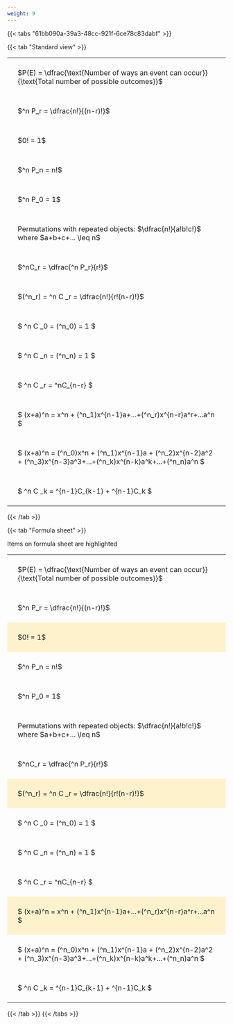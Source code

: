 ```yaml
---
weight: 9
---
```


{{< tabs "61bb090a-39a3-48cc-921f-6ce78c83dabf" >}}

{{< tab "Standard view" >}}

<style type="text/css">
#T_8deee th.col_heading {
  text-align: left;
  font-size: 1em;
}
#T_8deee td {
  text-align: left;
  font-size: 1em;
  padding: 1.5em;
}
</style>
<table id="T_8deee">
  <thead>
  </thead>
  <tbody>
    <tr>
      <td id="T_8deee_row0_col0" class="data row0 col0" >$P(E) = \dfrac{\text{Number of ways an event can occur}}{\text{Total number of possible outcomes}}$</td>
    </tr>
    <tr>
      <td id="T_8deee_row1_col0" class="data row1 col0" >$^n P_r = \dfrac{n!}{(n-r)!}$</td>
    </tr>
    <tr>
      <td id="T_8deee_row2_col0" class="data row2 col0" >$0! = 1$</td>
    </tr>
    <tr>
      <td id="T_8deee_row3_col0" class="data row3 col0" >$^n P_n = n!$</td>
    </tr>
    <tr>
      <td id="T_8deee_row4_col0" class="data row4 col0" >$^n P_0 = 1$</td>
    </tr>
    <tr>
      <td id="T_8deee_row5_col0" class="data row5 col0" >Permutations with repeated objects: $\dfrac{n!}{a!b!c!}$ where $a+b+c+... \leq n$</td>
    </tr>
    <tr>
      <td id="T_8deee_row6_col0" class="data row6 col0" >$^nC_r = \dfrac{^n P_r}{r!}$</td>
    </tr>
    <tr>
      <td id="T_8deee_row7_col0" class="data row7 col0" >$(^n_r) = ^n C _r = \dfrac{n!}{r!(n-r)!}$</td>
    </tr>
    <tr>
      <td id="T_8deee_row8_col0" class="data row8 col0" >$ ^n C _0 = (^n_0) = 1 $</td>
    </tr>
    <tr>
      <td id="T_8deee_row9_col0" class="data row9 col0" >$ ^n C _n = (^n_n) = 1 $</td>
    </tr>
    <tr>
      <td id="T_8deee_row10_col0" class="data row10 col0" >$ ^n C _r = ^nC_{n-r} $</td>
    </tr>
    <tr>
      <td id="T_8deee_row11_col0" class="data row11 col0" >$ (x+a)^n = x^n + (^n_1)x^{n-1}a+...+(^n_r)x^{n-r}a^r+...a^n    $</td>
    </tr>
    <tr>
      <td id="T_8deee_row12_col0" class="data row12 col0" >$ (x+a)^n = (^n_0)x^n + (^n_1)x^{n-1}a + (^n_2)x^{n-2}a^2 + (^n_3)x^{n-3}a^3+...+(^n_k)x^{n-k}a^k+...+(^n_n)a^n $</td>
    </tr>
    <tr>
      <td id="T_8deee_row13_col0" class="data row13 col0" >$ ^n C _k = ^{n-1}C_{k-1} + ^{n-1}C_k $</td>
    </tr>
  </tbody>
</table>
{{< /tab >}}

{{< tab "Formula sheet" >}}

Items on formula sheet are highlighted 
<br>
<style type="text/css">
#T_e7cfb th.col_heading {
  text-align: left;
  font-size: 1em;
}
#T_e7cfb td {
  text-align: left;
  font-size: 1em;
  padding: 1.5em;
}
#T_e7cfb_row0_col0, #T_e7cfb_row1_col0, #T_e7cfb_row3_col0, #T_e7cfb_row4_col0, #T_e7cfb_row5_col0, #T_e7cfb_row6_col0, #T_e7cfb_row8_col0, #T_e7cfb_row9_col0, #T_e7cfb_row10_col0, #T_e7cfb_row12_col0, #T_e7cfb_row13_col0 {
  background-color: rgba(0,0,0,0);
}
#T_e7cfb_row2_col0, #T_e7cfb_row7_col0, #T_e7cfb_row11_col0 {
  background-color: rgba(255,194,10, 0.2);
}
</style>
<table id="T_e7cfb">
  <thead>
  </thead>
  <tbody>
    <tr>
      <td id="T_e7cfb_row0_col0" class="data row0 col0" >$P(E) = \dfrac{\text{Number of ways an event can occur}}{\text{Total number of possible outcomes}}$</td>
    </tr>
    <tr>
      <td id="T_e7cfb_row1_col0" class="data row1 col0" >$^n P_r = \dfrac{n!}{(n-r)!}$</td>
    </tr>
    <tr>
      <td id="T_e7cfb_row2_col0" class="data row2 col0" >$0! = 1$</td>
    </tr>
    <tr>
      <td id="T_e7cfb_row3_col0" class="data row3 col0" >$^n P_n = n!$</td>
    </tr>
    <tr>
      <td id="T_e7cfb_row4_col0" class="data row4 col0" >$^n P_0 = 1$</td>
    </tr>
    <tr>
      <td id="T_e7cfb_row5_col0" class="data row5 col0" >Permutations with repeated objects: $\dfrac{n!}{a!b!c!}$ where $a+b+c+... \leq n$</td>
    </tr>
    <tr>
      <td id="T_e7cfb_row6_col0" class="data row6 col0" >$^nC_r = \dfrac{^n P_r}{r!}$</td>
    </tr>
    <tr>
      <td id="T_e7cfb_row7_col0" class="data row7 col0" >$(^n_r) = ^n C _r = \dfrac{n!}{r!(n-r)!}$</td>
    </tr>
    <tr>
      <td id="T_e7cfb_row8_col0" class="data row8 col0" >$ ^n C _0 = (^n_0) = 1 $</td>
    </tr>
    <tr>
      <td id="T_e7cfb_row9_col0" class="data row9 col0" >$ ^n C _n = (^n_n) = 1 $</td>
    </tr>
    <tr>
      <td id="T_e7cfb_row10_col0" class="data row10 col0" >$ ^n C _r = ^nC_{n-r} $</td>
    </tr>
    <tr>
      <td id="T_e7cfb_row11_col0" class="data row11 col0" >$ (x+a)^n = x^n + (^n_1)x^{n-1}a+...+(^n_r)x^{n-r}a^r+...a^n    $</td>
    </tr>
    <tr>
      <td id="T_e7cfb_row12_col0" class="data row12 col0" >$ (x+a)^n = (^n_0)x^n + (^n_1)x^{n-1}a + (^n_2)x^{n-2}a^2 + (^n_3)x^{n-3}a^3+...+(^n_k)x^{n-k}a^k+...+(^n_n)a^n $</td>
    </tr>
    <tr>
      <td id="T_e7cfb_row13_col0" class="data row13 col0" >$ ^n C _k = ^{n-1}C_{k-1} + ^{n-1}C_k $</td>
    </tr>
  </tbody>
</table>
{{< /tab >}}
{{< /tabs >}}